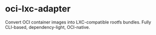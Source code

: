 # oci-lxc-adapter
Convert OCI container images into LXC-compatible rootfs bundles.  Fully CLI-based, dependency-light, OCI-native.
